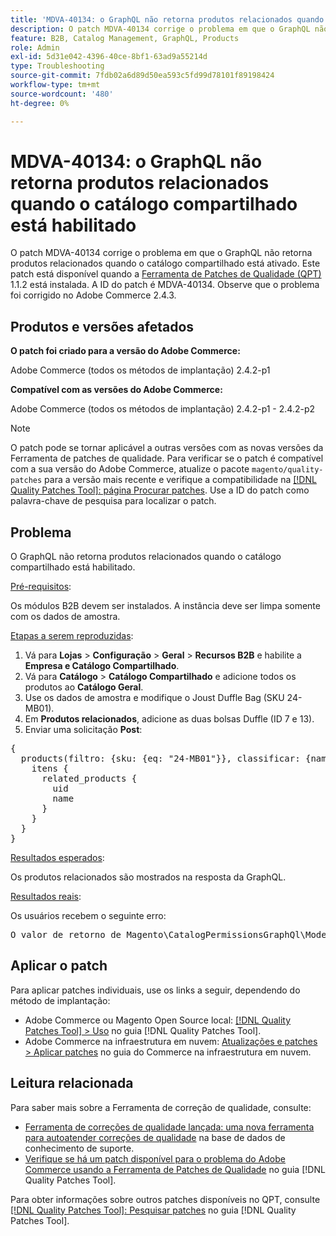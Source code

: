 ```yaml
---
title: 'MDVA-40134: o GraphQL não retorna produtos relacionados quando o catálogo compartilhado está habilitado'
description: O patch MDVA-40134 corrige o problema em que o GraphQL não retorna produtos relacionados quando o catálogo compartilhado está ativado. Este patch está disponível quando a [Ferramenta de correções de qualidade (QPT)](https://experienceleague.adobe.com/en/docs/commerce-operations/tools/quality-patches-tool/quality-patches-tool-to-self-serve-quality-patches) 1.1.2 está instalada. A ID do patch é MDVA-40134. Observe que o problema foi corrigido no Adobe Commerce 2.4.3.
feature: B2B, Catalog Management, GraphQL, Products
role: Admin
exl-id: 5d31e042-4396-40ce-8bf1-63ad9a55214d
type: Troubleshooting
source-git-commit: 7fdb02a6d89d50ea593c5fd99d78101f89198424
workflow-type: tm+mt
source-wordcount: '480'
ht-degree: 0%

---
```


# MDVA-40134: o GraphQL não retorna produtos relacionados quando o catálogo compartilhado está habilitado

O patch MDVA-40134 corrige o problema em que o GraphQL não retorna produtos relacionados quando o catálogo compartilhado está ativado. Este patch está disponível quando a [Ferramenta de Patches de Qualidade (QPT)](https://experienceleague.adobe.com/en/docs/commerce-operations/tools/quality-patches-tool/quality-patches-tool-to-self-serve-quality-patches) 1.1.2 está instalada. A ID do patch é MDVA-40134. Observe que o problema foi corrigido no Adobe Commerce 2.4.3.

## Produtos e versões afetados

**O patch foi criado para a versão do Adobe Commerce:**

Adobe Commerce (todos os métodos de implantação) 2.4.2-p1

**Compatível com as versões do Adobe Commerce:**

Adobe Commerce (todos os métodos de implantação) 2.4.2-p1 - 2.4.2-p2

>[!NOTE]
>
>O patch pode se tornar aplicável a outras versões com as novas versões da Ferramenta de patches de qualidade. Para verificar se o patch é compatível com a sua versão do Adobe Commerce, atualize o pacote `magento/quality-patches` para a versão mais recente e verifique a compatibilidade na [[!DNL Quality Patches Tool]: página Procurar patches](https://experienceleague.adobe.com/en/docs/commerce-operations/tools/quality-patches-tool/quality-patches-tool-to-self-serve-quality-patches). Use a ID do patch como palavra-chave de pesquisa para localizar o patch.

## Problema

O GraphQL não retorna produtos relacionados quando o catálogo compartilhado está habilitado.

<u>Pré-requisitos</u>:

Os módulos B2B devem ser instalados.
A instância deve ser limpa somente com os dados de amostra.

<u>Etapas a serem reproduzidas</u>:

1. Vá para **Lojas** > **Configuração** > **Geral** > **Recursos B2B** e habilite a **Empresa e Catálogo Compartilhado**.
1. Vá para **Catálogo** > **Catálogo Compartilhado** e adicione todos os produtos ao **Catálogo Geral**.
1. Use os dados de amostra e modifique o Joust Duffle Bag (SKU 24-MB01).
1. Em **Produtos relacionados**, adicione as duas bolsas Duffle (ID 7 e 13).
1. Enviar uma solicitação **Post**:

<pre>{
  products(filtro: {sku: {eq: "24-MB01"}}, classificar: {name: ASC}) {
    itens {
      related_products {
        uid
        name
      }
    }
  }
}</pre>

<u>Resultados esperados</u>:

Os produtos relacionados são mostrados na resposta da GraphQL.

<u>Resultados reais</u>:

Os usuários recebem o seguinte erro:

<pre>O valor de retorno de Magento\CatalogPermissionsGraphQl\Model\Store\StoreProcessor::getStoreId() deve ser do tipo int, null retornado {"exception":"[object] (GraphQL\\Error\\Error(code: 0): O valor de retorno de Magento\\CatalogPermissionsGraphQl\\Model\\Store\\StoreProcessor::getStoreId() deve ser do tipo int, null retornado </pre>

## Aplicar o patch

Para aplicar patches individuais, use os links a seguir, dependendo do método de implantação:

* Adobe Commerce ou Magento Open Source local: [[!DNL Quality Patches Tool] > Uso](/help/tools/quality-patches-tool/usage.md) no guia [!DNL Quality Patches Tool].
* Adobe Commerce na infraestrutura em nuvem: [Atualizações e patches > Aplicar patches](https://experienceleague.adobe.com/docs/commerce-cloud-service/user-guide/develop/upgrade/apply-patches.html) no guia do Commerce na infraestrutura em nuvem.

## Leitura relacionada

Para saber mais sobre a Ferramenta de correção de qualidade, consulte:

* [Ferramenta de correções de qualidade lançada: uma nova ferramenta para autoatender correções de qualidade](https://experienceleague.adobe.com/en/docs/commerce-operations/tools/quality-patches-tool/quality-patches-tool-to-self-serve-quality-patches) na base de dados de conhecimento de suporte.
* [Verifique se há um patch disponível para o problema do Adobe Commerce usando a Ferramenta de Patches de Qualidade](/help/tools/quality-patches-tool/patches-available-in-qpt/check-patch-for-magento-issue-with-magento-quality-patches.md) no guia [!DNL Quality Patches Tool].

Para obter informações sobre outros patches disponíveis no QPT, consulte [[!DNL Quality Patches Tool]: Pesquisar patches](https://experienceleague.adobe.com/tools/commerce-quality-patches/index.html) no guia [!DNL Quality Patches Tool].
